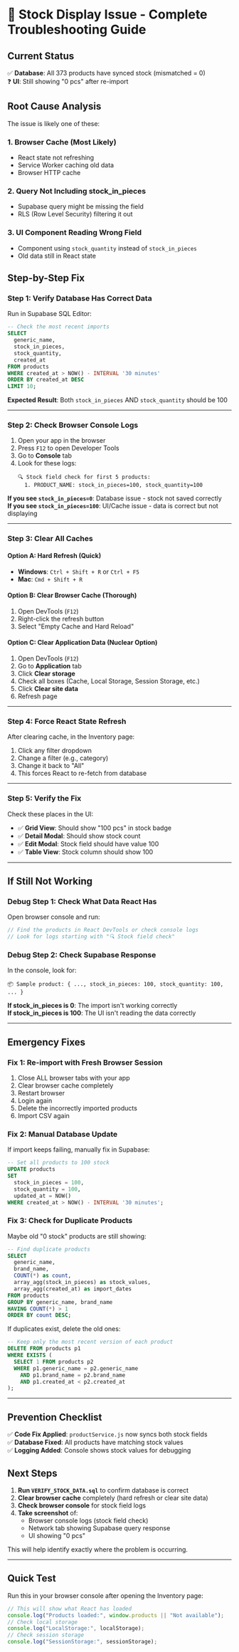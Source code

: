 # 🔧 Stock Display Issue - Complete Troubleshooting Guide

## Current Status

✅ **Database**: All 373 products have synced stock (mismatched = 0)  
❓ **UI**: Still showing "0 pcs" after re-import

## Root Cause Analysis

The issue is likely one of these:

### 1. Browser Cache (Most Likely)

- React state not refreshing
- Service Worker caching old data
- Browser HTTP cache

### 2. Query Not Including stock_in_pieces

- Supabase query might be missing the field
- RLS (Row Level Security) filtering it out

### 3. UI Component Reading Wrong Field

- Component using `stock_quantity` instead of `stock_in_pieces`
- Old data still in React state

## Step-by-Step Fix

### Step 1: Verify Database Has Correct Data

Run in Supabase SQL Editor:

```sql
-- Check the most recent imports
SELECT
  generic_name,
  stock_in_pieces,
  stock_quantity,
  created_at
FROM products
WHERE created_at > NOW() - INTERVAL '30 minutes'
ORDER BY created_at DESC
LIMIT 10;
```

**Expected Result**: Both `stock_in_pieces` AND `stock_quantity` should be 100

---

### Step 2: Check Browser Console Logs

1. Open your app in the browser
2. Press `F12` to open Developer Tools
3. Go to **Console** tab
4. Look for these logs:
   ```
   🔍 Stock field check for first 5 products:
     1. PRODUCT_NAME: stock_in_pieces=100, stock_quantity=100
   ```

**If you see `stock_in_pieces=0`**: Database issue - stock not saved correctly  
**If you see `stock_in_pieces=100`**: UI/Cache issue - data is correct but not displaying

---

### Step 3: Clear All Caches

#### Option A: Hard Refresh (Quick)

- **Windows**: `Ctrl + Shift + R` or `Ctrl + F5`
- **Mac**: `Cmd + Shift + R`

#### Option B: Clear Browser Cache (Thorough)

1. Open DevTools (`F12`)
2. Right-click the refresh button
3. Select "Empty Cache and Hard Reload"

#### Option C: Clear Application Data (Nuclear Option)

1. Open DevTools (`F12`)
2. Go to **Application** tab
3. Click **Clear storage**
4. Check all boxes (Cache, Local Storage, Session Storage, etc.)
5. Click **Clear site data**
6. Refresh page

---

### Step 4: Force React State Refresh

After clearing cache, in the Inventory page:

1. Click any filter dropdown
2. Change a filter (e.g., category)
3. Change it back to "All"
4. This forces React to re-fetch from database

---

### Step 5: Verify the Fix

Check these places in the UI:

- ✅ **Grid View**: Should show "100 pcs" in stock badge
- ✅ **Detail Modal**: Should show stock count
- ✅ **Edit Modal**: Stock field should have value 100
- ✅ **Table View**: Stock column should show 100

---

## If Still Not Working

### Debug Step 1: Check What Data React Has

Open browser console and run:

```javascript
// Find the products in React DevTools or check console logs
// Look for logs starting with "🔍 Stock field check"
```

### Debug Step 2: Check Supabase Response

In the console, look for:

```
📦 Sample product: { ..., stock_in_pieces: 100, stock_quantity: 100, ... }
```

**If stock_in_pieces is 0**: The import isn't working correctly  
**If stock_in_pieces is 100**: The UI isn't reading the data correctly

---

## Emergency Fixes

### Fix 1: Re-import with Fresh Browser Session

1. Close ALL browser tabs with your app
2. Clear browser cache completely
3. Restart browser
4. Login again
5. Delete the incorrectly imported products
6. Import CSV again

### Fix 2: Manual Database Update

If import keeps failing, manually fix in Supabase:

```sql
-- Set all products to 100 stock
UPDATE products
SET
  stock_in_pieces = 100,
  stock_quantity = 100,
  updated_at = NOW()
WHERE created_at > NOW() - INTERVAL '30 minutes';
```

### Fix 3: Check for Duplicate Products

Maybe old "0 stock" products are still showing:

```sql
-- Find duplicate products
SELECT
  generic_name,
  brand_name,
  COUNT(*) as count,
  array_agg(stock_in_pieces) as stock_values,
  array_agg(created_at) as import_dates
FROM products
GROUP BY generic_name, brand_name
HAVING COUNT(*) > 1
ORDER BY count DESC;
```

If duplicates exist, delete the old ones:

```sql
-- Keep only the most recent version of each product
DELETE FROM products p1
WHERE EXISTS (
  SELECT 1 FROM products p2
  WHERE p1.generic_name = p2.generic_name
    AND p1.brand_name = p2.brand_name
    AND p1.created_at < p2.created_at
);
```

---

## Prevention Checklist

✅ **Code Fix Applied**: `productService.js` now syncs both stock fields  
✅ **Database Fixed**: All products have matching stock values  
✅ **Logging Added**: Console shows stock values for debugging

## Next Steps

1. **Run `VERIFY_STOCK_DATA.sql`** to confirm database is correct
2. **Clear browser cache** completely (hard refresh or clear site data)
3. **Check browser console** for stock field logs
4. **Take screenshot** of:
   - Browser console logs (stock field check)
   - Network tab showing Supabase query response
   - UI showing "0 pcs"

This will help identify exactly where the problem is occurring.

---

## Quick Test

Run this in your browser console after opening the Inventory page:

```javascript
// This will show what React has loaded
console.log("Products loaded:", window.products || "Not available");
// Check local storage
console.log("LocalStorage:", localStorage);
// Check session storage
console.log("SessionStorage:", sessionStorage);
```
